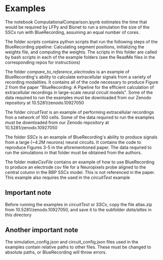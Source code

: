 # Examples

The notebook ComputationalComparison.ipynb estimates the time that would be required by LFPy and Bionet to run a simulation the size of the SSCx run with BlueRecording, assuming an equal number of cores.

The folder *scripts* contains python scripts that run the following steps of the BlueRecording pipeline: Calculating segment positions, initializing the weights file, and computing the weights. The scripts in this folder are called by bash scripts in each of the example folders (see the ReadMe files in the corresponding repos for instructions)

The folder *compare_to_reference_electrodes* is an example of BlueRecording's ability to calculate extracellular signals from a variety of recording modalities. It contains all of the code necessary to produce Figure 2 from the paper "BlueRecording: A Pipeline for the efficient calculation of extracellular recordings in large-scale neural circuit models". Some of the data required to run the examples must be downloaded from our Zenodo repository at 10.5281/zenodo.10927050

The folder *circuitTest* is an example of performing extracellular recordings fron a network of 100 cells. Some of the data required to run the examples must be downloaded from our Zenodo repository at 10.5281/zenodo.10927050

The folder *SSCx* is an example of BlueRecording's ability to produce signals from a large (~4.2M neurons) neural circuits. It contains the code to reproduce Figures 3-5 in the aforementioned paper. The data requried to run the simulations in that folder must be obtained from the authors.

The folder *makeCsvFile* contains an example of how to use BlueRecording to produce an electrode csv file for a Neuropixels probe aligned to the central column in the BBP SSCx model. This is not referenced in the paper. This example also requires the used in the *circuitTest* example

## Important note
Before running the examples in *circuitTest* or *SSCx*, copy the file atlas.zip from 10.5281/zenodo.10927050, and save it to the subfolder *data/atlas* in this directory 

## Another important note
The simulation_config.json and circuit_config.json files used in the examples contain relative paths to other files. These must be changed to absolute paths, or BlueRecording will throw errors.
